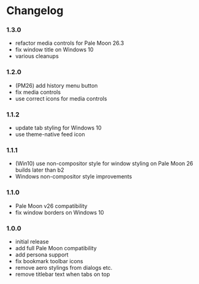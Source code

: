 # Changelog

### 1.3.0
- refactor media controls for Pale Moon 26.3
- fix window title on Windows 10
- various cleanups

### 1.2.0
- (PM26) add history menu button
- fix media controls
- use correct icons for media controls

### 1.1.2
- update tab styling for Windows 10
- use theme-native feed icon

### 1.1.1
- (Win10) use non-compositor style for window styling on Pale Moon 26 builds later than b2
- Windows non-compositor style improvements

### 1.1.0
- Pale Moon v26 compatibility
- fix window borders on Windows 10

### 1.0.0
- initial release
- add full Pale Moon compatibility
- add persona support
- fix bookmark toolbar icons
- remove aero stylings from dialogs etc.
- remove titlebar text when tabs on top